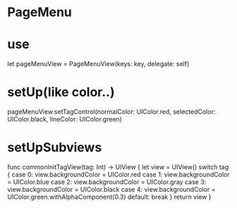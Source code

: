 # PageMenu


# use

 let pageMenuView = PageMenuView(keys: key, delegate: self)

# setUp(like color..)

 pageMenuView.setTagControl(normalColor: UIColor.red, selectedColor: UIColor.black, lineColor: UIColor.green)
 
# setUpSubviews

 func commonInitTagView(tag: Int) -> UIView {
        let view = UIView()
        switch tag {
        case 0:
            view.backgroundColor = UIColor.red
        case 1:
            view.backgroundColor = UIColor.blue
        case 2:
            view.backgroundColor = UIColor.gray
        case 3:
            view.backgroundColor = UIColor.black
        case 4:
            view.backgroundColor = UIColor.green.withAlphaComponent(0.3)
        default:
            break
        }
        return view
  }


